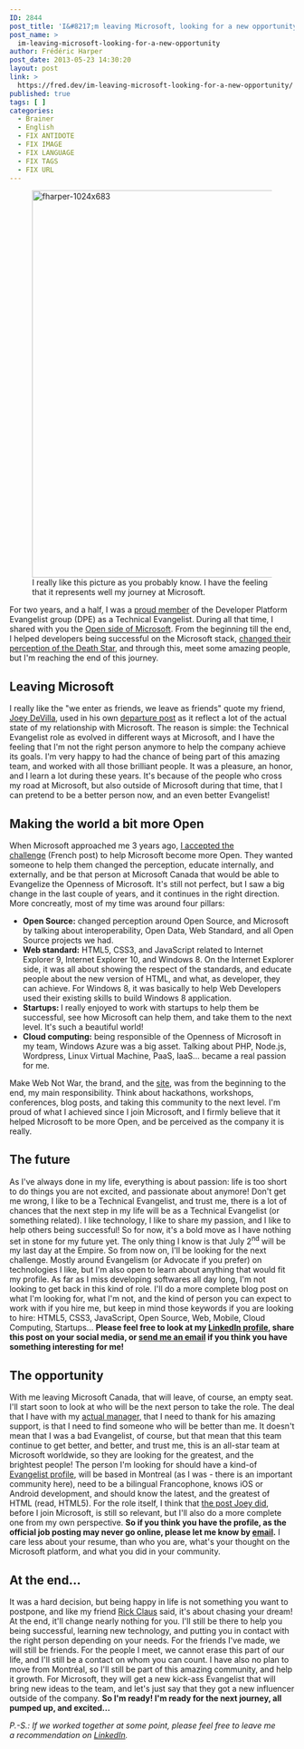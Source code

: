 ```yaml
---
ID: 2844
post_title: 'I&#8217;m leaving Microsoft, looking for a new opportunity'
post_name: >
  im-leaving-microsoft-looking-for-a-new-opportunity
author: Frédéric Harper
post_date: 2013-05-23 14:30:20
layout: post
link: >
  https://fred.dev/im-leaving-microsoft-looking-for-a-new-opportunity/
published: true
tags: [ ]
categories:
  - Brainer
  - English
  - FIX ANTIDOTE
  - FIX IMAGE
  - FIX LANGUAGE
  - FIX TAGS
  - FIX URL
---
```

<figure><img alt="fharper-1024x683" src="http://fred.dev/wp-content/uploads/2013/05/fharper-1024x683.jpg" width="1024" height="683"/><figcaption> I really like this picture as you probably know. I have the feeling that it represents well my journey at Microsoft.</figcaption></figure><p>For two years, and a half, I was a <a title="Le roi est mort, vive le roi" href="https://fred.dev/le-roi-est-mort-vive-le-roi/">proud member</a> of the Developer Platform Evangelist group (DPE) as a Technical Evangelist. During all that time, I shared with you the <a href="https://web.archive.org/web/20130628080719/http://www.webnotwar.ca/" target="_blank" rel="noopener noreferrer">Open side of Microsoft</a>. From the beginning till the end, I helped developers being successful on the Microsoft stack, <a href="https://www.slideshare.net/fredericharper/mwnw-toronto-community-night-make-web-not-war" target="_blank" rel="noopener noreferrer">changed their perception of the Death Star</a>, and through this, meet some amazing people, but I'm reaching the end of this journey.</p><h2>Leaving Microsoft</h2><p>I really like the "we enter as friends, we leave as friends" quote my friend, <a href="https://www.joeydevilla.com/" target="_blank" rel="noopener noreferrer">Joey DeVilla</a>, used in his own <a href="https://blogs.msdn.com/b/cdndevs/archive/2011/04/15/departure.aspx" target="_blank" rel="noopener noreferrer">departure post</a> as it reflect a lot of the actual state of my relationship with Microsoft. The reason is simple: the Technical Evangelist role as evolved in different ways at Microsoft, and I have the feeling that I'm not the right person anymore to help the company achieve its goals. I'm very happy to had the chance of being part of this amazing team, and worked with all those brilliant people. It was a pleasure, an honor, and I learn a lot during these years. It's because of the people who cross my road at Microsoft, but also outside of Microsoft during that time, that I can pretend to be a better person now, and an even better Evangelist!</p><h2>Making the world a bit more Open</h2><p>When Microsoft approached me 3 years ago, <a title="Le roi est mort, vive le roi" href="https://fred.dev/le-roi-est-mort-vive-le-roi/">I accepted the challenge</a> (French post) to help Microsoft become more Open. They wanted someone to help them changed the perception, educate internally, and externally, and be that person at Microsoft Canada that would be able to Evangelize the Openness of Microsoft. It's still not perfect, but I saw a big change in the last couple of years, and it continues in the right direction. More concreatly, most of my time was around four pillars:</p><ul><li><span style="line-height:13px"><strong>Open Source:</strong> changed perception around Open Source, and Microsoft by talking about interoperability, Open Data, Web Standard, and all Open Source projects we had.</span></li><li><strong>Web standard:</strong> HTML5, CSS3, and JavaScript related to Internet Explorer 9, Internet Explorer 10, and Windows 8. On the Internet Explorer side, it was all about showing the respect of the standards, and educate people about the new version of HTML, and what, as developer, they can achieve. For Windows 8, it was basically to help Web Developers used their existing skills to build Windows 8 application.</li><li><strong>Startups: </strong>I really enjoyed to work with startups to help them be successful, see how Microsoft can help them, and take them to the next level. It's such a beautiful world!</li><li><strong>Cloud computing:</strong> being responsible of the Openness of Microsoft in my team, Windows Azure was a big asset. Talking about PHP, Node.js, Wordpress, Linux Virtual Machine, PaaS, IaaS... became a real passion for me.</li></ul><p>Make Web Not War, the brand, and the <a href="https://web.archive.org/web/20130628080719/http://www.webnotwar.ca/" target="_blank" rel="noopener noreferrer">site</a>, was from the beginning to the end, my main responsibility. Think about hackathons, workshops, conferences, blog posts, and taking this community to the next level. I'm proud of what I achieved since I join Microsoft, and I firmly believe that it helped Microsoft to be more Open, and be perceived as the company it is really.</p><h2>The future</h2><p>As I've always done in my life, everything is about passion: life is too short to do things you are not excited, and passionate about anymore! Don't get me wrong, I like to be a Technical Evangelist, and trust me, there is a lot of chances that the next step in my life will be as a Technical Evangelist (or something related). I like technology, I like to share my passion, and I like to help others being successful! So for now, it's a bold move as I have nothing set in stone for my future yet. The only thing I know is that July 2<sup>nd</sup> will be my last day at the Empire. So from now on, I'll be looking for the next challenge. Mostly around Evangelism (or Advocate if you prefer) on technologies I like, but I'm also open to learn about anything that would fit my profile. As far as I miss developing softwares all day long, I'm not looking to get back in this kind of role. I'll do a more complete blog post on what I'm looking for, what I'm not, and the kind of person you can expect to work with if you hire me, but keep in mind those keywords if you are looking to hire: HTML5, CSS3, JavaScript, Open Source, Web, Mobile, Cloud Computing, Startups... <strong>Please feel free to look at my <a href="https://www.linkedin.com/in/fredericharper" target="_blank" rel="noopener noreferrer">LinkedIn profile</a>, share this post on your social media, or <a href="mailto:fharper@oocz.net" target="_blank" rel="noopener noreferrer">send me an email</a> if you think you have something interesting for me!</strong></p><h2>The opportunity</h2><p>With me leaving Microsoft Canada, that will leave, of course, an empty seat. I'll start soon to look at who will be the next person to take the role. The deal that I have with my <a href="https://twitter.com/RyanStorgaard" target="_blank" rel="noopener noreferrer">actual manager,</a> that I need to thank for his amazing support, is that I need to find someone who will be better than me. It doesn't mean that I was a bad Evangelist, of course, but that mean that this team continue to get better, and better, and trust me, this is an all-star team at Microsoft worldwide, so they are looking for the greatest, and the brightest people! The person I'm looking for should have a kind-of <a href="http://fred.dev/so-you-want-to-be-an-evangelist/">Evangelist profile</a>, will be based in Montreal (as I was - there is an important community here), need to be a bilingual Francophone, knows iOS or Android development, and should know the latest, and the greatest of HTML (read, HTML5). For the role itself, I think that <a href="https://blogs.msdn.com/b/cdndevs/archive/2010/10/01/developer-evangelist-toronto-area-now-hiring-maybe-you.aspx" target="_blank" rel="noopener noreferrer">the post Joey did</a>, before I join Microsoft, is still so relevant, but I'll also do a more complete one from my own perspective. <strong>So if you think you have the profile, as the official job posting may never go online, please let me know by <a href="mailto:fredh@microsoft.com" target="_blank" rel="noopener noreferrer">email</a>.</strong> I care less about your resume, than who you are, what's your thought on the Microsoft platform, and what you did in your community.</p><h2>At the end...</h2><p>It was a hard decision, but being happy in life is not something you want to postpone, and like my friend <a href="https://twitter.com/RicksterCDN" target="_blank" rel="noopener noreferrer">Rick Claus</a> said, it's about chasing your dream! At the end, it'll change nearly nothing for you. I'll still be there to help you being successful, learning new technology, and putting you in contact with the right person depending on your needs. For the friends I've made, we will still be friends. For the people I meet, we cannot erase this part of our life, and I'll still be a contact on whom you can count. I have also no plan to move from Montréal, so I'll still be part of this amazing community, and help it growth. For Microsoft, they will get a new kick-ass Evangelist that will bring new ideas to the team, and let's just say that they got a new influencer outside of the company. <strong>So I'm ready! I'm ready for the next journey, all pumped up, and excited...</strong></p><em>P.-S.: If we worked together at some point, please feel free to leave me a recommendation on <a href="https://www.linkedin.com/in/fredericharper" target="_blank" rel="noopener noreferrer">LinkedIn</a>.</em>